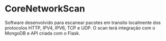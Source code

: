# CoreNetworkScan
Software desenvolvido para escanear pacotes em transito localmente dos protocolos HTTP, IPV4, IPV6, TCP e UDP. O scan terá integração com o MongoDB e API criada com o Flask. 
